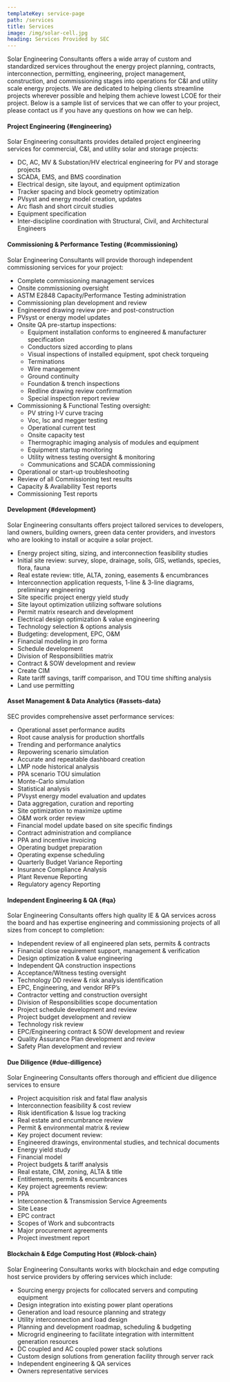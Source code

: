 ```yaml
---
templateKey: service-page
path: /services
title: Services
image: /img/solar-cell.jpg
heading: Services Provided by SEC
---
```


Solar Engineering Consultants offers a wide array of custom and standardized services throughout the
energy project planning, contracts, interconnection, permitting, engineering, project management,
construction, and commissioning stages into operations for C&I and utility scale energy projects.
We are dedicated to helping clients streamline projects wherever possible and helping them achieve
lowest LCOE for their project.  Below is a sample list of services that we can offer to your project,
please contact us if you have any questions on how we can help.

#### Project Engineering {#engineering}

Solar Engineering consultants provides detailed project engineering services for commercial, C&I, and utility solar and storage projects:

* DC, AC, MV & Substation/HV electrical engineering for PV and storage projects
* SCADA, EMS, and BMS coordination
* Electrical design, site layout, and equipment optimization
* Tracker spacing and block geometry optimization
* PVsyst and energy model creation, updates
* Arc flash and short circuit studies
* Equipment specification
* Inter-discipline coordination with Structural, Civil, and Architectural Engineers

#### Commissioning & Performance Testing {#commissioning}

Solar Engineering Consultants will provide thorough independent commissioning services for
your project:

* Complete commissioning management services
* Onsite commissioning oversight
* ASTM E2848 Capacity/Performance Testing administration
* Commissioning plan development and review
* Engineered drawing review pre- and post-construction
* PVsyst or energy model updates
* Onsite QA pre-startup inspections:
  * Equipment installation conforms to engineered & manufacturer specification
  * Conductors sized according to plans
  * Visual inspections of installed equipment, spot check torqueing
  * Terminations
  * Wire management
  * Ground continuity
  * Foundation & trench inspections
  * Redline drawing review confirmation
  * Special inspection report review
* Commissioning & Functional Testing oversight:
  * PV string I-V curve tracing
  * Voc, Isc and megger testing
  * Operational current test
  * Onsite capacity test
  * Thermographic imaging analysis of modules and equipment
  * Equipment startup monitoring
  * Utility witness testing oversight & monitoring
  * Communications and SCADA commissioning
* Operational or start-up troubleshooting
* Review of all Commissioning test results
* Capacity & Availability Test reports
* Commissioning Test reports

#### Development {#development}

Solar Engineering consultants offers project tailored services to developers, land owners, building owners,
green data center providers, and investors who are looking to install or acquire a solar project.

* Energy project siting, sizing, and interconnection feasibility studies
* Initial site review: survey, slope, drainage, soils, GIS, wetlands, species, flora, fauna
* Real estate review: title, ALTA, zoning, easements & encumbrances
* Interconnection application requests, 1-line & 3-line diagrams, preliminary engineering
* Site specific project energy yield study
* Site layout optimization utilizing software solutions
* Permit matrix research and development
* Electrical design optimization & value engineering
* Technology selection & options analysis
* Budgeting: development, EPC, O&M
* Financial modeling in pro forma
* Schedule development
* Division of Responsibilities matrix
* Contract & SOW development and review
* Create CIM
* Rate tariff savings, tariff comparison, and TOU time shifting analysis
* Land use permitting

#### Asset Management & Data Analytics {#assets-data}

SEC provides comprehensive asset performance services:

* Operational asset performance audits
* Root cause analysis for production shortfalls
* Trending and performance analytics
* Repowering scenario simulation
* Accurate and repeatable dashboard creation
* LMP node historical analysis
* PPA scenario TOU simulation
* Monte-Carlo simulation
* Statistical analysis
* PVsyst energy model evaluation and updates
* Data aggregation, curation and reporting
* Site optimization to maximize uptime
* O&M work order review
* Financial model update based on site specific findings
* Contract administration and compliance
* PPA and incentive invoicing
* Operating budget preparation
* Operating expense scheduling
* Quarterly Budget Variance Reporting
* Insurance Compliance Analysis
* Plant Revenue Reporting
* Regulatory agency Reporting

#### Independent Engineering & QA {#qa}

Solar Engineering Consultants offers high quality IE & QA services across the board and has expertise
engineering and commissioning projects of all sizes from concept to completion:

* Independent review of all engineered plan sets, permits & contracts
* Financial close requirement support, management & verification
* Design optimization & value engineering
* Independent QA construction inspections
* Acceptance/Witness testing oversight
* Technology DD review & risk analysis identification
* EPC, Engineering, and vendor RFP’s
* Contractor vetting and construction oversight
* Division of Responsibilities scope documentation
* Project schedule development and review
* Project budget development and review
* Technology risk review
* EPC/Engineering contract & SOW development and review
* Quality Assurance Plan development and review
* Safety Plan development and review

#### Due Diligence {#due-dilligence}

Solar Engineering Consultants offers thorough and efficient due diligence services to ensure

* Project acquisition risk and fatal flaw analysis
* Interconnection feasibility & cost review
* Risk identification & Issue log tracking
* Real estate and encumbrance review
* Permit & environmental matrix & review
* Key project document review:
* Engineered drawings, environmental studies, and technical documents
* Energy yield study
* Financial model
* Project budgets & tariff analysis
* Real estate, CIM, zoning, ALTA & title
* Entitlements, permits & encumbrances
* Key project agreements review:
* PPA
* Interconnection & Transmission Service Agreements
* Site Lease
* EPC contract
* Scopes of Work and subcontracts
* Major procurement agreements
* Project investment report

#### Blockchain & Edge Computing Host {#block-chain}

Solar Engineering Consultants works with blockchain and edge computing host service providers by offering services which include:

* Sourcing energy projects for collocated servers and computing equipment
* Design integration into existing power plant operations
* Generation and load resource planning and strategy
* Utility interconnection and load design
* Planning and development roadmap, scheduling & budgeting
* Microgrid engineering to facilitate integration with intermittent generation resources
* DC coupled and AC coupled power stack solutions
* Custom design solutions from generation facility through server rack
* Independent engineering & QA services
* Owners representative services

